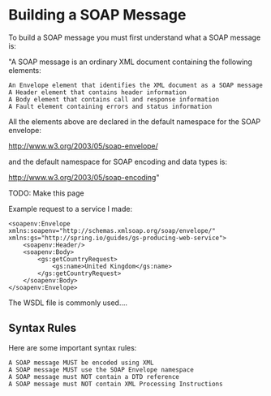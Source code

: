 # Building a SOAP Message

To build a SOAP message you must first understand what a SOAP message is:

"A SOAP message is an ordinary XML document containing the following elements:

    An Envelope element that identifies the XML document as a SOAP message
    A Header element that contains header information
    A Body element that contains call and response information
    A Fault element containing errors and status information

All the elements above are declared in the default namespace for the SOAP envelope:

http://www.w3.org/2003/05/soap-envelope/

and the default namespace for SOAP encoding and data types is:

http://www.w3.org/2003/05/soap-encoding"







TODO: Make this page

Example request to a service I made:
```
<soapenv:Envelope xmlns:soapenv="http://schemas.xmlsoap.org/soap/envelope/" xmlns:gs="http://spring.io/guides/gs-producing-web-service">
    <soapenv:Header/>
    <soapenv:Body>
        <gs:getCountryRequest>
            <gs:name>United Kingdom</gs:name>
        </gs:getCountryRequest>
    </soapenv:Body>
</soapenv:Envelope>
```





The WSDL file is commonly used....

## Syntax Rules

Here are some important syntax rules:

    A SOAP message MUST be encoded using XML
    A SOAP message MUST use the SOAP Envelope namespace
    A SOAP message must NOT contain a DTD reference
    A SOAP message must NOT contain XML Processing Instructions

